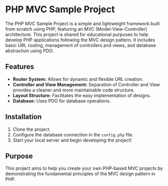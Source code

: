 # PHP MVC Sample Project

The PHP MVC Sample Project is a simple and lightweight framework built from scratch using PHP, featuring an MVC (Model-View-Controller) architecture. This project is shared for educational purposes to help develop PHP applications following the MVC design pattern. It includes basic URL routing, management of controllers and views, and database abstraction using PDO.

## Features

- **Router System:** Allows for dynamic and flexible URL creation.
- **Controller and View Management:** Separation of Controller and View provides a cleaner and more maintainable code structure.
- **Layout Structure:** Facilitates the easy implementation of designs.
- **Database:** Uses PDO for database operations.

## Installation

1. Clone the project.
2. Configure the database connection in the `config.php` file.
3. Start your local server and begin developing the project!

## Purpose

This project aims to help you create your own PHP-based MVC projects by demonstrating the fundamental principles of the MVC design pattern in PHP.
